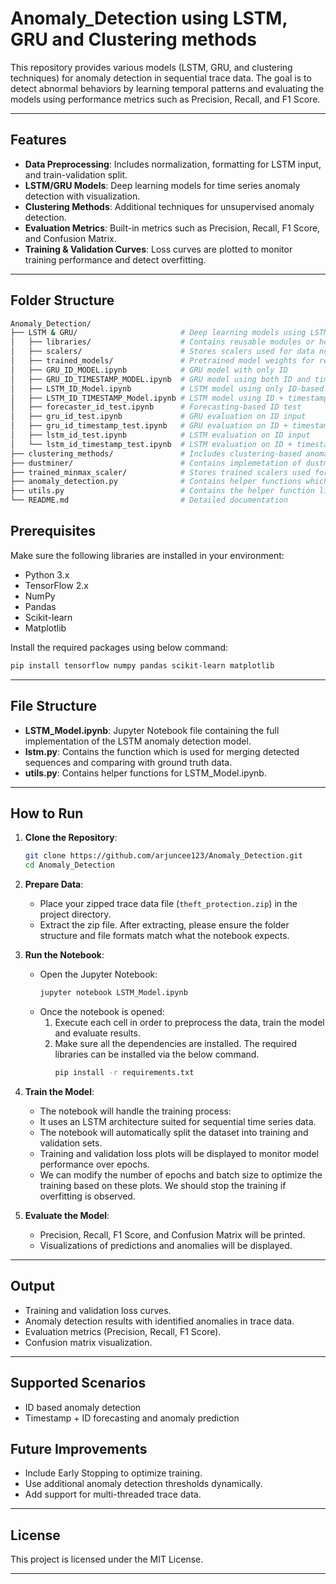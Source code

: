 # Anomaly_Detection using LSTM, GRU and Clustering methods

This repository provides various models (LSTM, GRU, and clustering techniques) for anomaly detection in sequential trace data. The goal is to detect abnormal behaviors by learning temporal patterns and evaluating the models using performance metrics such as Precision, Recall, and F1 Score.

---

## Features

- **Data Preprocessing**: Includes normalization, formatting for LSTM input, and train-validation split.
- **LSTM/GRU Models**: Deep learning models for time series anomaly detection with visualization.
- **Clustering Methods**: Additional techniques for unsupervised anomaly detection.
- **Evaluation Metrics**: Built-in metrics such as Precision, Recall, F1 Score, and Confusion Matrix.
- **Training & Validation Curves**: Loss curves are plotted to monitor training performance and detect overfitting.

---

## Folder Structure

```bash
Anomaly_Detection/
├── LSTM & GRU/                       # Deep learning models using LSTM and GRU
│   ├── libraries/                    # Contains reusable modules or helper scripts
│   ├── scalers/                      # Stores scalers used for data normalization
│   ├── trained_models/               # Pretrained model weights for reuse
│   ├── GRU_ID_MODEL.ipynb            # GRU model with only ID
│   ├── GRU_ID_TIMESTAMP_MODEL.ipynb  # GRU model using both ID and timestamp
│   ├── LSTM_ID_Model.ipynb           # LSTM model using only ID-based input
│   ├── LSTM_ID_TIMESTAMP_Model.ipynb # LSTM model using ID + timestamp input
│   ├── forecaster_id_test.ipynb      # Forecasting-based ID test
│   ├── gru_id_test.ipynb             # GRU evaluation on ID input
│   ├── gru_id_timestamp_test.ipynb   # GRU evaluation on ID + timestamp
│   ├── lstm_id_test.ipynb            # LSTM evaluation on ID input
│   └── lstm_id_timestamp_test.ipynb  # LSTM evaluation on ID + timestamp
├── clustering_methods/               # Includes clustering-based anomaly detection methods
├── dustminer/                        # Contains implemetation of dustminer
├── trained_minmax_scaler/            # Stores trained scalers used for normalizing input data
├── anomaly_detection.py              # Contains helper functions which are common for LSTM and GRU
├── utils.py                          # Contains the helper function like read_json, load_data
└── README.md                         # Detailed documentation
```


## Prerequisites

Make sure the following libraries are installed in your environment:

- Python 3.x
- TensorFlow 2.x
- NumPy
- Pandas
- Scikit-learn
- Matplotlib

Install the required packages using below command:

```bash
pip install tensorflow numpy pandas scikit-learn matplotlib
```

---


## File Structure

- **LSTM_Model.ipynb**: Jupyter Notebook file containing the full implementation of the LSTM anomaly detection model.
- **lstm.py**: Contains the function which is used for merging detected sequences and comparing with ground truth data.
- **utils.py**: Contains helper functions for LSTM_Model.ipynb.

---

## How to Run

1. **Clone the Repository**:

   ```bash
   git clone https://github.com/arjuncee123/Anomaly_Detection.git
   cd Anomaly_Detection
   ```

2. **Prepare Data**:
   - Place your zipped trace data file (`theft_protection.zip`) in the project directory.
   - Extract the zip file. After extracting, please ensure the folder structure and file formats match what the notebook expects.

3. **Run the Notebook**:
   - Open the Jupyter Notebook:
     ```bash
     jupyter notebook LSTM_Model.ipynb
     ```
   - Once the notebook is opened:
      1. Execute each cell in order to preprocess the data, train the model and evaluate results.
      2. Make sure all the dependencies are installed. The required libraries can be installed via the below command.
         ```bash
         pip install -r requirements.txt
         ```

4. **Train the Model**:
   - The notebook will handle the training process:
   - It uses an LSTM architecture suited for sequential time series data.
   - The notebook will automatically split the dataset into training and validation sets.
   - Training and validation loss plots will be displayed to monitor model performance over epochs.
   - We can modify the number of epochs and batch size to optimize the training based on these plots. We should stop the training if overfitting is observed.

5. **Evaluate the Model**:
   - Precision, Recall, F1 Score, and Confusion Matrix will be printed.
   - Visualizations of predictions and anomalies will be displayed.

---

## Output

- Training and validation loss curves.
- Anomaly detection results with identified anomalies in trace data.
- Evaluation metrics (Precision, Recall, F1 Score).
- Confusion matrix visualization.

---

## Supported Scenarios

- ID based anomaly detection
- Timestamp + ID forecasting and anomaly prediction

## Future Improvements

- Include Early Stopping to optimize training.
- Use additional anomaly detection thresholds dynamically.
- Add support for multi-threaded trace data.

---

## License

This project is licensed under the MIT License.

---
